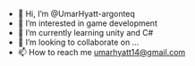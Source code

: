 - 👋 Hi, I’m @UmarHyatt-argonteq
- 👀 I’m interested in game development
- 🌱 I’m currently learning unity and C#
- 💞️ I’m looking to collaborate on ...
- 📫 How to reach me umarhyatt14@gmail.com

<!---
UmarHyatt-argonteq/UmarHyatt-argonteq is a ✨ special ✨ repository because its `README.md` (this file) appears on your GitHub profile.
You can click the Preview link to take a look at your changes.
--->
